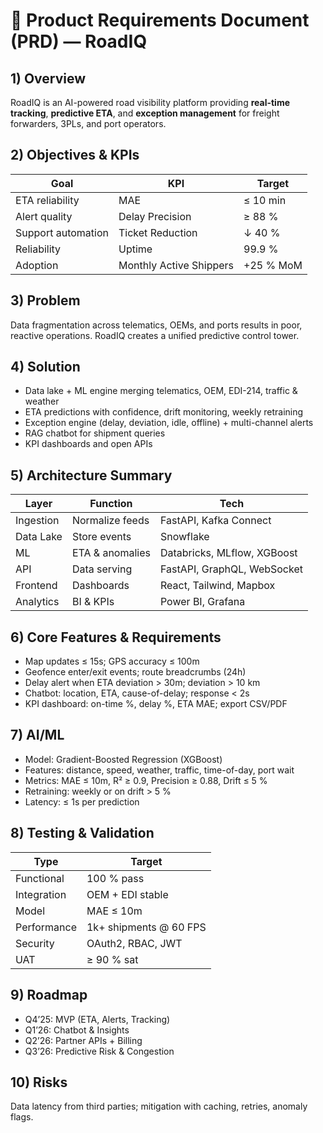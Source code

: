 # 🧭 Product Requirements Document (PRD) — RoadIQ

## 1) Overview
RoadIQ is an AI-powered road visibility platform providing **real-time tracking**, **predictive ETA**, and **exception management** for freight forwarders, 3PLs, and port operators.

## 2) Objectives & KPIs
| Goal | KPI | Target |
|---|---|---|
| ETA reliability | MAE | ≤ 10 min |
| Alert quality | Delay Precision | ≥ 88 % |
| Support automation | Ticket Reduction | ↓ 40 % |
| Reliability | Uptime | 99.9 % |
| Adoption | Monthly Active Shippers | +25 % MoM |

## 3) Problem
Data fragmentation across telematics, OEMs, and ports results in poor, reactive operations. RoadIQ creates a unified predictive control tower.

## 4) Solution
- Data lake + ML engine merging telematics, OEM, EDI-214, traffic & weather
- ETA predictions with confidence, drift monitoring, weekly retraining
- Exception engine (delay, deviation, idle, offline) + multi-channel alerts
- RAG chatbot for shipment queries
- KPI dashboards and open APIs

## 5) Architecture Summary
| Layer | Function | Tech |
|---|---|---|
| Ingestion | Normalize feeds | FastAPI, Kafka Connect |
| Data Lake | Store events | Snowflake |
| ML | ETA & anomalies | Databricks, MLflow, XGBoost |
| API | Data serving | FastAPI, GraphQL, WebSocket |
| Frontend | Dashboards | React, Tailwind, Mapbox |
| Analytics | BI & KPIs | Power BI, Grafana |

## 6) Core Features & Requirements
- Map updates ≤ 15s; GPS accuracy ≤ 100m
- Geofence enter/exit events; route breadcrumbs (24h)
- Delay alert when ETA deviation > 30m; deviation > 10 km
- Chatbot: location, ETA, cause-of-delay; response < 2s
- KPI dashboard: on-time %, delay %, ETA MAE; export CSV/PDF

## 7) AI/ML
- Model: Gradient-Boosted Regression (XGBoost)
- Features: distance, speed, weather, traffic, time-of-day, port wait
- Metrics: MAE ≤ 10m, R² ≥ 0.9, Precision ≥ 0.88, Drift ≤ 5 %
- Retraining: weekly or on drift > 5 %
- Latency: ≤ 1s per prediction

## 8) Testing & Validation
| Type | Target |
|---|---|
| Functional | 100 % pass |
| Integration | OEM + EDI stable |
| Model | MAE ≤ 10m |
| Performance | 1k+ shipments @ 60 FPS |
| Security | OAuth2, RBAC, JWT |
| UAT | ≥ 90 % sat |

## 9) Roadmap
- Q4’25: MVP (ETA, Alerts, Tracking)
- Q1’26: Chatbot & Insights
- Q2’26: Partner APIs + Billing
- Q3’26: Predictive Risk & Congestion

## 10) Risks
Data latency from third parties; mitigation with caching, retries, anomaly flags.
